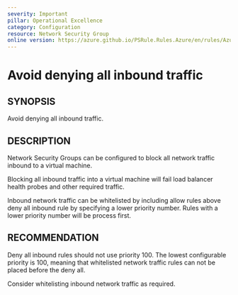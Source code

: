 ```yaml
---
severity: Important
pillar: Operational Excellence
category: Configuration
resource: Network Security Group
online version: https://azure.github.io/PSRule.Rules.Azure/en/rules/Azure.NSG.DenyAllInbound/
---
```


# Avoid denying all inbound traffic

## SYNOPSIS

Avoid denying all inbound traffic.

## DESCRIPTION

Network Security Groups can be configured to block all network traffic inbound to a virtual machine.

Blocking all inbound traffic into a virtual machine will fail load balancer health probes and other required traffic.

Inbound network traffic can be whitelisted by including allow rules above deny all inbound rule by specifying a lower priority number.
Rules with a lower priority number will be process first.

## RECOMMENDATION

Deny all inbound rules should not use priority 100.
The lowest configurable priority is 100, meaning that whitelisted network traffic rules can not be placed before the deny all.

Consider whitelisting inbound network traffic as required.
